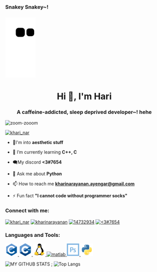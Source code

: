 
<h3> Snakey Snakey~! <h3>
<picture>
  <source media="(prefers-color-scheme: dark)" srcset="https://github.com/zoom-zooom/zoom-zooom/blob/output/github-contribution-grid-snake.svg" />
  <source media="(prefers-color-scheme: light)" srcset="https://github.com/zoom-zooom/zoom-zooom/blob/output/github-contribution-grid-snake.svg" />
  <img alt="github-snake" src="https://github.com/zoom-zooom/zoom-zooom/blob/output/github-contribution-grid-snake.svg" />
</picture>
<h1 align="center">Hi 💖, I'm Hari</h1>
<h3 align="center">A caffeine-addicted, sleep deprived developer~! hehe</h3>

<p align="left"> <img src="https://komarev.com/ghpvc/?username=zoom-zooom&label=Profile%20views&color=0e75b6&style=flat" alt="zoom-zooom" /> </p>

<p align="left"> <a href="https://twitter.com/khari_nar" target="blank"><img src="https://img.shields.io/twitter/follow/khari_nar?logo=twitter&style=for-the-badge" alt="khari_nar" /></a> </p>

- 👀I'm into **aesthetic stuff**

- 🌱 I’m currently learning **C++, C**

- 🗨️My discord **<3#7654**

- 💬 Ask me about **Python**

- 📫 How to reach me **kharinarayanan.ayengar@gmail.com**

- ⚡ Fun fact **"I cannot code without programmer socks"**

<h3 align="left">Connect with me:</h3>
<p align="left">
<a href="https://twitter.com/khari_nar" target="blank"><img align="center" src="https://raw.githubusercontent.com/rahuldkjain/github-profile-readme-generator/master/src/images/icons/Social/twitter.svg" alt="khari_nar" height="30" width="40" /></a>
<a href="https://linkedin.com/in/kharinarayanan" target="blank"><img align="center" src="https://raw.githubusercontent.com/rahuldkjain/github-profile-readme-generator/master/src/images/icons/Social/linked-in-alt.svg" alt="kharinarayanan" height="30" width="40" /></a>
<a href="https://stackoverflow.com/users/14732934" target="blank"><img align="center" src="https://raw.githubusercontent.com/rahuldkjain/github-profile-readme-generator/master/src/images/icons/Social/stack-overflow.svg" alt="14732934" height="30" width="40" /></a>
<a href="https://discord.gg/<3#7654" target="blank"><img align="center" src="https://raw.githubusercontent.com/rahuldkjain/github-profile-readme-generator/master/src/images/icons/Social/discord.svg" alt="<3#7654" height="30" width="40" /></a>
</p>

<h3 align="left">Languages and Tools:</h3>
<p align="left"> <a href="https://www.cprogramming.com/" target="_blank" rel="noreferrer"> <img src="https://raw.githubusercontent.com/devicons/devicon/master/icons/c/c-original.svg" alt="c" width="40" height="40"/> </a> <a href="https://www.w3schools.com/cpp/" target="_blank" rel="noreferrer"> <img src="https://raw.githubusercontent.com/devicons/devicon/master/icons/cplusplus/cplusplus-original.svg" alt="cplusplus" width="40" height="40"/> </a> <a href="https://www.linux.org/" target="_blank" rel="noreferrer"> <img src="https://raw.githubusercontent.com/devicons/devicon/master/icons/linux/linux-original.svg" alt="linux" width="40" height="40"/> </a> <a href="https://www.mathworks.com/" target="_blank" rel="noreferrer"> <img src="https://upload.wikimedia.org/wikipedia/commons/2/21/Matlab_Logo.png" alt="matlab" width="40" height="40"/> </a> <a href="https://www.photoshop.com/en" target="_blank" rel="noreferrer"> <img src="https://raw.githubusercontent.com/devicons/devicon/master/icons/photoshop/photoshop-line.svg" alt="photoshop" width="40" height="40"/> </a> <a href="https://www.python.org" target="_blank" rel="noreferrer"> <img src="https://raw.githubusercontent.com/devicons/devicon/master/icons/python/python-original.svg" alt="python" width="40" height="40"/> </a> </p>

![MY GITHUB STATS ; ](https://github-readme-stats.vercel.app/api?username=zoom-zooom&show_icons=true&bg_color=00000000)
 ![Top Langs](https://github-readme-stats.vercel.app/api/top-langs/?username=zoom-zooom&theme=tokyonight)

